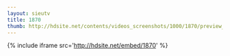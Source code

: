 ```yaml
---
layout: sieutv
title: 1870
thumb: http://hdsite.net/contents/videos_screenshots/1000/1870/preview_360p.mp4.jpg
---
```

{% include iframe src='http://hdsite.net/embed/1870' %}
 
